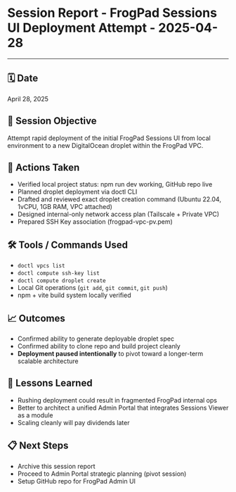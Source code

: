 # Session Report - FrogPad Sessions UI Deployment Attempt - 2025-04-28

---

## 🗓️ Date
April 28, 2025

## 🧠 Session Objective
Attempt rapid deployment of the initial FrogPad Sessions UI from local environment to a new DigitalOcean droplet within the FrogPad VPC.

## 🚀 Actions Taken
- Verified local project status: npm run dev working, GitHub repo live
- Planned droplet deployment via doctl CLI
- Drafted and reviewed exact droplet creation command (Ubuntu 22.04, 1vCPU, 1GB RAM, VPC attached)
- Designed internal-only network access plan (Tailscale + Private VPC)
- Prepared SSH Key association (frogpad-vpc-pv.pem)

## 🛠️ Tools / Commands Used
- `doctl vpcs list`
- `doctl compute ssh-key list`
- `doctl compute droplet create`
- Local Git operations (`git add`, `git commit`, `git push`)
- npm + vite build system locally verified

## 📈 Outcomes
- Confirmed ability to generate deployable droplet spec
- Confirmed ability to clone repo and build project cleanly
- **Deployment paused intentionally** to pivot toward a longer-term scalable architecture

## 🧩 Lessons Learned
- Rushing deployment could result in fragmented FrogPad internal ops
- Better to architect a unified Admin Portal that integrates Sessions Viewer as a module
- Scaling cleanly will pay dividends later

## 📋 Next Steps
- Archive this session report
- Proceed to Admin Portal strategic planning (pivot session)
- Setup GitHub repo for FrogPad Admin UI
